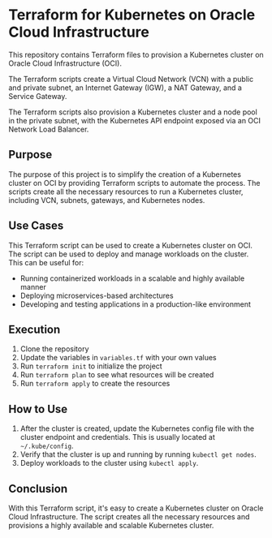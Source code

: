 # Terraform for Kubernetes on Oracle Cloud Infrastructure

This repository contains Terraform files to provision a Kubernetes cluster on Oracle Cloud Infrastructure (OCI).

The Terraform scripts create a Virtual Cloud Network (VCN) with a public and private subnet, an Internet Gateway (IGW), a NAT Gateway, and a Service Gateway.

The Terraform scripts also provision a Kubernetes cluster and a node pool in the private subnet, with the Kubernetes API endpoint exposed via an OCI Network Load Balancer.

## Purpose

The purpose of this project is to simplify the creation of a Kubernetes cluster on OCI by providing Terraform scripts to automate the process. The scripts create all the necessary resources to run a Kubernetes cluster, including VCN, subnets, gateways, and Kubernetes nodes.

## Use Cases

This Terraform script can be used to create a Kubernetes cluster on OCI. The script can be used to deploy and manage workloads on the cluster. This can be useful for:

-   Running containerized workloads in a scalable and highly available manner
-   Deploying microservices-based architectures
-   Developing and testing applications in a production-like environment

## Execution

1.  Clone the repository
2.  Update the variables in `variables.tf` with your own values
3.  Run `terraform init` to initialize the project
4.  Run `terraform plan` to see what resources will be created
5.  Run `terraform apply` to create the resources

## How to Use

1.  After the cluster is created, update the Kubernetes config file with the cluster endpoint and credentials. This is usually located at `~/.kube/config`.
2.  Verify that the cluster is up and running by running `kubectl get nodes`.
3.  Deploy workloads to the cluster using `kubectl apply`.

## Conclusion

With this Terraform script, it's easy to create a Kubernetes cluster on Oracle Cloud Infrastructure. The script creates all the necessary resources and provisions a highly available and scalable Kubernetes cluster.